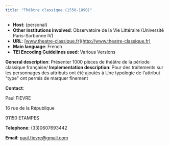 ```yaml
---
title: "Théâtre classique (1550-1890)"
---
```

* **Host**: (personal)
* **Other institutions involved**: Observatoire de la Vie Littéraire (Université Paris-Sorbonne IV)
* **URL**: [www.theatre-classique.fr](http://www.theatre-classique.fr)
* **Main language**: French
* **TEI Encoding Guidelines used**: Various Versions


**General description**: Présenter 1000 pièces de théâtre de la période classique française/
**Implementation description**: Pour des traitements sur les personnages des attributs ont été ajoutés à <castItem> Une typologie de l'attribut "type" ont permis de marquer finement <stage>


**Contact**:


Paul FIEVRE  

16 rue de la République  

91150 ETAMPES  

**Telephone**: (33)0607693442  

**Email**: paul.fievre@gmail.com